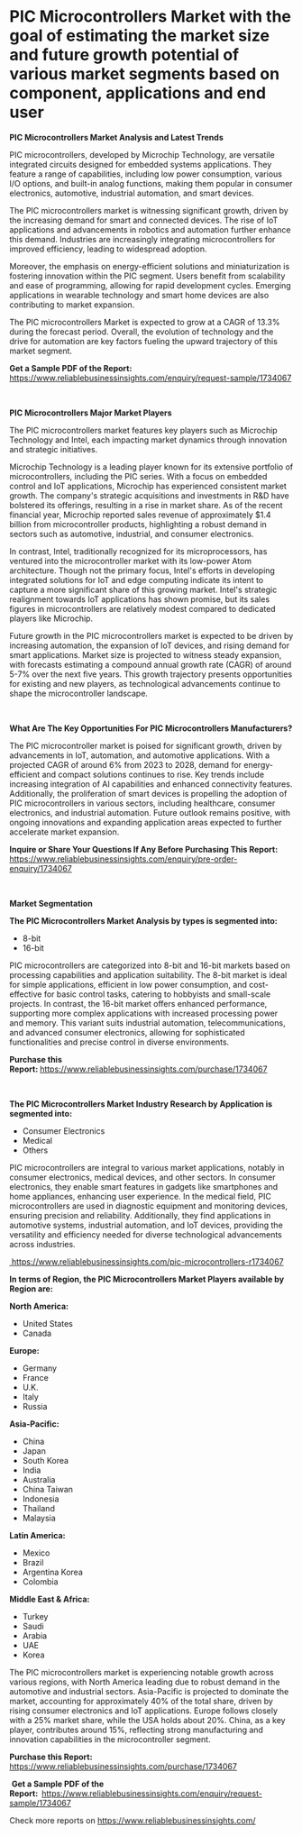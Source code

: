 <p><h1>PIC Microcontrollers Market with the goal of estimating the market size and future growth potential of various market segments based on component, applications and end user</h1></p><p><strong>PIC Microcontrollers Market Analysis and Latest Trends</strong></p>
<p><p>PIC microcontrollers, developed by Microchip Technology, are versatile integrated circuits designed for embedded systems applications. They feature a range of capabilities, including low power consumption, various I/O options, and built-in analog functions, making them popular in consumer electronics, automotive, industrial automation, and smart devices. </p><p>The PIC microcontrollers market is witnessing significant growth, driven by the increasing demand for smart and connected devices. The rise of IoT applications and advancements in robotics and automation further enhance this demand. Industries are increasingly integrating microcontrollers for improved efficiency, leading to widespread adoption. </p><p>Moreover, the emphasis on energy-efficient solutions and miniaturization is fostering innovation within the PIC segment. Users benefit from scalability and ease of programming, allowing for rapid development cycles. Emerging applications in wearable technology and smart home devices are also contributing to market expansion. </p><p>The PIC microcontrollers Market is expected to grow at a CAGR of 13.3% during the forecast period. Overall, the evolution of technology and the drive for automation are key factors fueling the upward trajectory of this market segment.</p></p>
<p><strong>Get a Sample PDF of the Report:&nbsp;</strong> <a href="https://www.reliablebusinessinsights.com/enquiry/request-sample/1734067?utm_campaign=3043&utm_medium=2&utm_source=Github&utm_content=ia&utm_term=06042025&utm_id=pic-microcontrollers">https://www.reliablebusinessinsights.com/enquiry/request-sample/1734067</a></p>
<p>&nbsp;</p>
<p><strong>PIC Microcontrollers Major Market Players</strong></p>
<p><p>The PIC microcontrollers market features key players such as Microchip Technology and Intel, each impacting market dynamics through innovation and strategic initiatives. </p><p>Microchip Technology is a leading player known for its extensive portfolio of microcontrollers, including the PIC series. With a focus on embedded control and IoT applications, Microchip has experienced consistent market growth. The company's strategic acquisitions and investments in R&D have bolstered its offerings, resulting in a rise in market share. As of the recent financial year, Microchip reported sales revenue of approximately $1.4 billion from microcontroller products, highlighting a robust demand in sectors such as automotive, industrial, and consumer electronics. </p><p>In contrast, Intel, traditionally recognized for its microprocessors, has ventured into the microcontroller market with its low-power Atom architecture. Though not the primary focus, Intel's efforts in developing integrated solutions for IoT and edge computing indicate its intent to capture a more significant share of this growing market. Intel's strategic realignment towards IoT applications has shown promise, but its sales figures in microcontrollers are relatively modest compared to dedicated players like Microchip.</p><p>Future growth in the PIC microcontrollers market is expected to be driven by increasing automation, the expansion of IoT devices, and rising demand for smart applications. Market size is projected to witness steady expansion, with forecasts estimating a compound annual growth rate (CAGR) of around 5-7% over the next five years. This growth trajectory presents opportunities for existing and new players, as technological advancements continue to shape the microcontroller landscape.</p></p>
<p>&nbsp;</p>
<p><strong>What Are The Key Opportunities For PIC Microcontrollers Manufacturers?</strong></p>
<p><p>The PIC microcontroller market is poised for significant growth, driven by advancements in IoT, automation, and automotive applications. With a projected CAGR of around 6% from 2023 to 2028, demand for energy-efficient and compact solutions continues to rise. Key trends include increasing integration of AI capabilities and enhanced connectivity features. Additionally, the proliferation of smart devices is propelling the adoption of PIC microcontrollers in various sectors, including healthcare, consumer electronics, and industrial automation. Future outlook remains positive, with ongoing innovations and expanding application areas expected to further accelerate market expansion.</p></p>
<p><strong>Inquire or Share Your Questions If Any Before Purchasing This Report:</strong> <a href="https://www.reliablebusinessinsights.com/enquiry/pre-order-enquiry/1734067?utm_campaign=3043&utm_medium=2&utm_source=Github&utm_content=ia&utm_term=06042025&utm_id=pic-microcontrollers">https://www.reliablebusinessinsights.com/enquiry/pre-order-enquiry/1734067</a></p>
<p>&nbsp;</p>
<p><strong>Market Segmentation</strong></p>
<p><strong>The PIC Microcontrollers Market Analysis by types is segmented into:</strong></p>
<p><ul><li>8-bit</li><li>16-bit</li></ul></p>
<p><p>PIC microcontrollers are categorized into 8-bit and 16-bit markets based on processing capabilities and application suitability. The 8-bit market is ideal for simple applications, efficient in low power consumption, and cost-effective for basic control tasks, catering to hobbyists and small-scale projects. In contrast, the 16-bit market offers enhanced performance, supporting more complex applications with increased processing power and memory. This variant suits industrial automation, telecommunications, and advanced consumer electronics, allowing for sophisticated functionalities and precise control in diverse environments.</p></p>
<p><strong>Purchase this Report:&nbsp;</strong><a href="https://www.reliablebusinessinsights.com/purchase/1734067?utm_campaign=3043&utm_medium=2&utm_source=Github&utm_content=ia&utm_term=06042025&utm_id=pic-microcontrollers">https://www.reliablebusinessinsights.com/purchase/1734067</a></p>
<p>&nbsp;</p>
<p><strong>The PIC Microcontrollers Market Industry Research by Application is segmented into:</strong></p>
<p><ul><li>Consumer Electronics</li><li>Medical</li><li>Others</li></ul></p>
<p><p>PIC microcontrollers are integral to various market applications, notably in consumer electronics, medical devices, and other sectors. In consumer electronics, they enable smart features in gadgets like smartphones and home appliances, enhancing user experience. In the medical field, PIC microcontrollers are used in diagnostic equipment and monitoring devices, ensuring precision and reliability. Additionally, they find applications in automotive systems, industrial automation, and IoT devices, providing the versatility and efficiency needed for diverse technological advancements across industries.</p></p>
<p><a href="https://www.reliablebusinessinsights.com/pic-microcontrollers-r1734067?utm_campaign=3043&utm_medium=2&utm_source=Github&utm_content=ia&utm_term=06042025&utm_id=pic-microcontrollers">&nbsp;https://www.reliablebusinessinsights.com/pic-microcontrollers-r1734067</a></p>
<p><strong>In terms of Region, the PIC Microcontrollers Market Players available by Region are:</strong></p>
<p>
    <p> <strong> North America: </strong>
        <ul>
            <li>United States</li>
            <li>Canada</li>
        </ul>
        </p> 
    <p> <strong> Europe: </strong>
        <ul>
            <li>Germany</li>
            <li>France</li>
            <li>U.K.</li>
            <li>Italy</li>
            <li>Russia</li>
        </ul>
        </p> 
    <p> <strong> Asia-Pacific: </strong>
        <ul>
            <li>China</li>
            <li>Japan</li>
            <li>South Korea</li>
            <li>India</li>
            <li>Australia</li>
            <li>China Taiwan</li>
            <li>Indonesia</li>
            <li>Thailand</li>
            <li>Malaysia</li>
        </ul>
        </p> 
    <p> <strong> Latin America: </strong>
        <ul>
            <li>Mexico</li>
            <li>Brazil</li>
            <li>Argentina Korea</li>
            <li>Colombia</li>
        </ul>
        </p> 
    <p> <strong> Middle East & Africa: </strong>
        <ul>
            <li>Turkey</li>
            <li>Saudi</li>
            <li>Arabia</li>
            <li>UAE</li>
            <li>Korea</li>
        </ul>
    </p>
    </p>
<p><p>The PIC microcontrollers market is experiencing notable growth across various regions, with North America leading due to robust demand in the automotive and industrial sectors. Asia-Pacific is projected to dominate the market, accounting for approximately 40% of the total share, driven by rising consumer electronics and IoT applications. Europe follows closely with a 25% market share, while the USA holds about 20%. China, as a key player, contributes around 15%, reflecting strong manufacturing and innovation capabilities in the microcontroller segment.</p></p>
<p><strong>Purchase this Report: </strong><a href="https://www.reliablebusinessinsights.com/purchase/1734067?utm_campaign=3043&utm_medium=2&utm_source=Github&utm_content=ia&utm_term=06042025&utm_id=pic-microcontrollers">https://www.reliablebusinessinsights.com/purchase/1734067</a></p>
<p>&nbsp;<strong>Get a Sample PDF of the Report:&nbsp;&nbsp;</strong><a href="https://www.reliablebusinessinsights.com/enquiry/request-sample/1734067?utm_campaign=3043&utm_medium=2&utm_source=Github&utm_content=ia&utm_term=06042025&utm_id=pic-microcontrollers">https://www.reliablebusinessinsights.com/enquiry/request-sample/1734067</a></p>
<p><strong></strong></p>
<p>Check more reports on <a href="https://www.reliablebusinessinsights.com/?utm_campaign=3043&utm_medium=2&utm_source=Github&utm_content=ia&utm_term=06042025&utm_id=pic-microcontrollers">https://www.reliablebusinessinsights.com/</a></p>